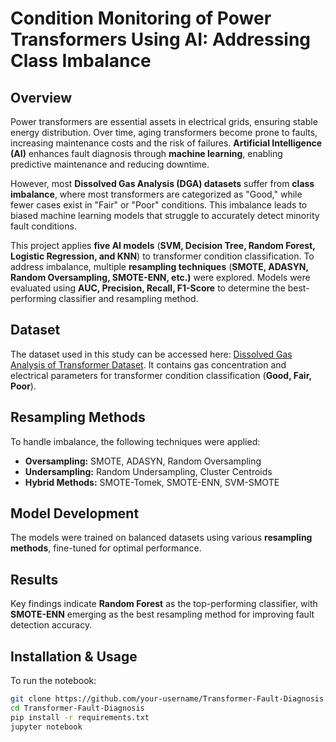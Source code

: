 # Condition Monitoring of Power Transformers Using AI: Addressing Class Imbalance  

## Overview  

Power transformers are essential assets in electrical grids, ensuring stable energy distribution. Over time, aging transformers become prone to faults, increasing maintenance costs and the risk of failures. **Artificial Intelligence (AI)** enhances fault diagnosis through **machine learning**, enabling predictive maintenance and reducing downtime.  

However, most **Dissolved Gas Analysis (DGA) datasets** suffer from **class imbalance**, where most transformers are categorized as "Good," while fewer cases exist in "Fair" or "Poor" conditions. This imbalance leads to biased machine learning models that struggle to accurately detect minority fault conditions.  

This project applies **five AI models** (**SVM, Decision Tree, Random Forest, Logistic Regression, and KNN**) to transformer condition classification. To address imbalance, multiple **resampling techniques** (**SMOTE, ADASYN, Random Oversampling, SMOTE-ENN, etc.)** were explored. Models were evaluated using **AUC, Precision, Recall, F1-Score** to determine the best-performing classifier and resampling method.  

## Dataset  

The dataset used in this study can be accessed here: [Dissolved Gas Analysis of Transformer Dataset](https://www.kaggle.com/datasets/bantipatel20/dissolved-gas-analysis-of-transformer). It contains gas concentration and electrical parameters for transformer condition classification (**Good, Fair, Poor**).  

## Resampling Methods  

To handle imbalance, the following techniques were applied:  
- **Oversampling:** SMOTE, ADASYN, Random Oversampling  
- **Undersampling:** Random Undersampling, Cluster Centroids  
- **Hybrid Methods:** SMOTE-Tomek, SMOTE-ENN, SVM-SMOTE  

## Model Development  

The models were trained on balanced datasets using various **resampling methods**, fine-tuned for optimal performance.  

## Results  

Key findings indicate **Random Forest** as the top-performing classifier, with **SMOTE-ENN** emerging as the best resampling method for improving fault detection accuracy.  

## Installation & Usage  

To run the notebook:  
```bash
git clone https://github.com/your-username/Transformer-Fault-Diagnosis.git  
cd Transformer-Fault-Diagnosis  
pip install -r requirements.txt  
jupyter notebook  


